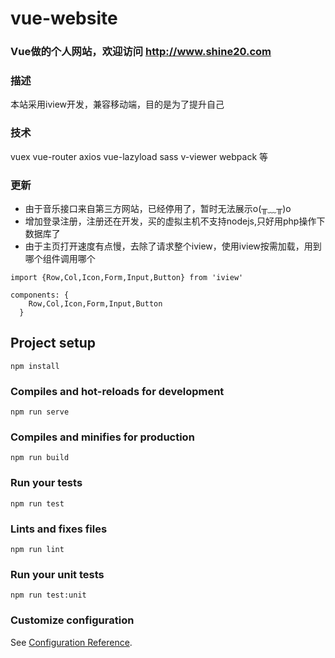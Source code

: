 # vue-website

### Vue做的个人网站，欢迎访问 http://www.shine20.com
### 描述
本站采用iview开发，兼容移动端，目的是为了提升自己
### 技术
vuex vue-router axios vue-lazyload sass v-viewer webpack 等

### 更新
* 由于音乐接口来自第三方网站，已经停用了，暂时无法展示o(╥﹏╥)o
* 增加登录注册，注册还在开发，买的虚拟主机不支持nodejs,只好用php操作下数据库了
* 由于主页打开速度有点慢，去除了请求整个iview，使用iview按需加载，用到哪个组件调用哪个
```
import {Row,Col,Icon,Form,Input,Button} from 'iview'

components: {
    Row,Col,Icon,Form,Input,Button
  }
```
## Project setup
```
npm install
```

### Compiles and hot-reloads for development
```
npm run serve
```

### Compiles and minifies for production
```
npm run build
```

### Run your tests
```
npm run test
```

### Lints and fixes files
```
npm run lint
```

### Run your unit tests
```
npm run test:unit
```

### Customize configuration
See [Configuration Reference](https://cli.vuejs.org/config/).
